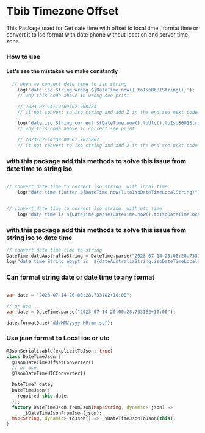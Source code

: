 # Tbib Timezone Offset

This Package used for Get date time with offset to local time ,
  format time or convert it to iso format with date phone without location and
  server time zone.

<h3> How to use</h3>

<h4> Let's see the mistakes we make constantly  </h4>

```dart
  // when we convert date time to iso string
    log('date iso String wrong ${DateTime.now().toIso8601String()}');  
    // why this code above in wrong see print

    // 2023-07-14T12:09:07.700784
    // it not convert to iso string and add Z in the end see next code and log and don't remove two hours from egypt but add it as iso.

    log('date iso String correct ${DateTime.now().toUtc().toIso8601String()}');
    // why this code above in correct see print 

    // 2023-07-14T09:09:07.702586Z
    // it not convert to iso string and add Z in the end see next code

```

<h3> with this package add this methods to solve this issue from date time  to string iso </h3>

```dart

// convert date time to correct iso string  with local time
    log("date time flutter ${DateTime.now().toIsoDateTimeLocalString}");


// convert date time to correct iso string  with utc time
    log("date time is ${DateTime.parse(DateTime.now().toIsoDateTimeLocalString).getLocalDateTime}");

```

<h3> with this package add this methods to solve this issue from string iso to date time   </h3>

```dart
// convert date time time to string 
DateTime dateAustraliaString = DateTime.parse("2023-07-14 20:00:28.733182+10:00");
log("date time String egypt is  ${dateAustraliaString.isoDateTimeLocalString}");

```

<h3> Can format string date or date time to any format  </h3>

```dart

var date = "2023-07-14 20:00:28.733182+10:00";

// or use 
var date = DateTime.parse("2023-07-14 20:00:28.733182+10:00");

date.formatDate("dd/MM/yyyy HH:mm:ss");

```

<h3> Use json format to Local ios or utc</h3>

```dart
@JsonSerializable(explicitToJson: true)
class DateTimeJson {
  @JsonDateTimeOffsetConverter() 
  // or use
  @JsonDateTimeUTCConverter()

  DateTime? date;
  DateTimeJson({
    required this.date,
  });
  factory DateTimeJson.fromJson(Map<String, dynamic> json) =>
      _$DateTimeJsonFromJson(json);
  Map<String, dynamic> toJson() => _$DateTimeJsonToJson(this);
}

```
